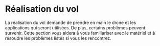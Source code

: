 # Réalisation du vol

La réalisation du vol demande de prendre en main le drone et les applications qui seront utilisées.
De plus, certains problèmes peuvent survenir.
Cette section vous aidera à vous familiariser avec le matériel et à résoudre les problèmes listés si vous les rencontrez.
